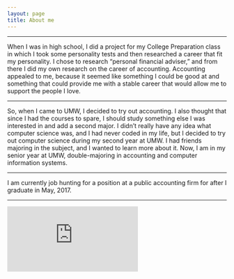 ```yaml
---
layout: page
title: About me
---
```


* * *

When I was in high school, I did a project for my College Preparation class in which I took some personality tests and then researched a career that fit my personality. I chose to research “personal financial adviser,” and from there I did my own research on the career of accounting. Accounting appealed to me, because it seemed like something I could be good at and something that could provide me with a stable career that would allow me to support the people I love.

* * *

So, when I came to UMW, I decided to try out accounting. I also thought that since I had the courses to spare, I should study something else I was interested in and add a second major. I didn’t really have any idea what computer science was, and I had never coded in my life, but I decided to try out computer science during my second year at UMW. I had friends majoring in the subject, and I wanted to learn more about it. Now, I am in my senior year at UMW, double-majoring in accounting and computer information systems.

* * *

I am currently job hunting for a position at a public accounting firm for after I graduate in May, 2017.

* * *

![Cole Hodges](https://www.facebook.com/photo.php?fbid=10210318323981213&set=a.1581845232777.77102.1435084369&type=3&theater)

